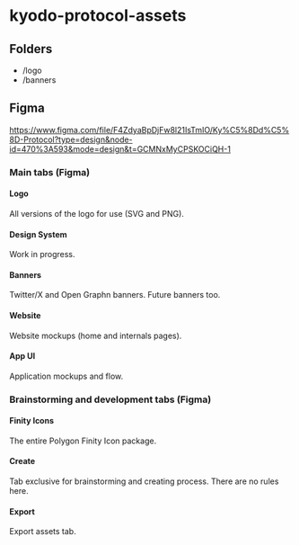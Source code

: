 # kyodo-protocol-assets

## Folders

- /logo
- /banners


## Figma

https://www.figma.com/file/F4ZdyaBpDjFw8l21IsTmIO/Ky%C5%8Dd%C5%8D-Protocol?type=design&node-id=470%3A593&mode=design&t=GCMNxMyCPSKOCiQH-1

### Main tabs (Figma)

#### Logo

All versions of the logo for use (SVG and PNG).

#### Design System

Work in progress.

#### Banners

Twitter/X and Open Graphn banners. Future banners too.

#### Website

Website mockups (home and internals pages).

#### App UI

Application mockups and flow.

### Brainstorming and development tabs (Figma)

#### Finity Icons

The entire Polygon Finity Icon package.

#### Create

Tab exclusive for brainstorming and creating process. There are no rules here.

#### Export

Export assets tab.
